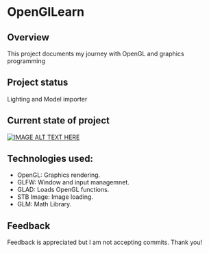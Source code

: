 # OpenGlLearn

## Overview
This project documents my journey with OpenGL and graphics programming

## Project status
Lighting and Model importer
## Current state of project
[![IMAGE ALT TEXT HERE](https://img.youtube.com/vi/3bm_NPNFyZs/0.jpg)](https://www.youtube.com/watch?v=3bm_NPNFyZs)
## Technologies used:
- OpenGL: Graphics rendering.
- GLFW: Window and input managemnet.
- GLAD: Loads OpenGL functions.
- STB Image: Image loading.
- GLM: Math Library.

## Feedback
Feedback is appreciated but I am not accepting commits. Thank you!
